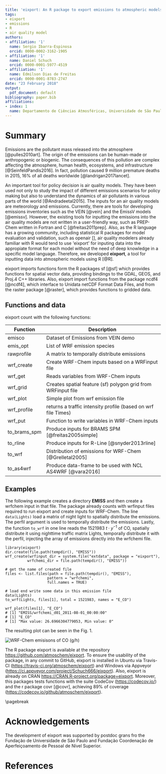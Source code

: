 ```yaml
---
title: 'eixport: An R package to export emissions to atmospheric models'
tags:
- eixport
- emissions
- R
- air quality model
authors:
- affiliation: '1'
  name: Sergio Ibarra-Espinosa
  orcid: 0000-0002-3162-1905
- affiliation: '1'
  name: Daniel Schuch
  orcid: 0000-0001-5977-4519
- affiliation: '1'
  name: Edmilson Dias de Freitas
  orcid: 0000-0001-8783-2747
date: "23 February 2018"
output:
  pdf_document: default
bibliography: paper.bib
affiliations:
- index: 1
  name: Departamento de Ciências Atmosféricas, Universidade de São Paulo, Brasil
---
```


# Summary

Emissions are the pollutant mass released into the atmosphere [@pulles2010art]. The origin of the emissions can be human-made or anthropogenic or biogenic. The consequences of this pollution are complex affecting the atmosphere, human health, ecosystems, and infrastructure [@SeinfeldPandis2016]. In fact, pollution caused 9 million premature deaths in 2015, 16% of all deaths worldwide
[@landrigan2017lancet].



An important tool for policy decision is air quality models. They have been used not only to study the impact of different emissions scenarios for policy making but also to understand the dynamics of air pollutants in various parts of the world [@Andradeetal2015]. The inputs for an air quality models are meteorology and emissions. Currently, there are tools for developing emissions inventories such as the VEIN [@vein] and the EmissV models [@emissv].  However, the existing tools for inputting the emissions into the air quality models are not written in a user-friendly way, such as PREP-Chem written in Fortran and C [@freitas2011prep]. Also, as the R language has a growing community, including statistical R packages for model evaluation and validation, such as openair [], air quality modelers already familiar with R would tend to use 'eixport' for inputing data into the appropiate format for each model without the need of deep knowledge in a specific model language. Therefore, we developed **eixport**, a tool for inputting data into atmospheric models using R [@R]. 

eixport imports functions form the R packages sf [@sf] which provides functions for spatial vector data, providing bindings to the GDAL, GEOS, and Proj.4 C++ libraries. Also, eixport import functions from the package ncdf4 [@ncdf4], which interface to Unidata netCDF Format Data Files, and from the raster package [@raster], which provides functions to gridded data.

## Functions and data

eixport count with the following functions:

| Function     | Description                                                   |
|--------------|---------------------------------------------------------------|
| emisco       | Dataset of Emissions from VEIN demo                           |
| emis_opt     | List of WRF emission species                                  |
| rawprofile   | A matrix to temporally distribute emissions                   |
| wrf_create   | Create WRF-Chem inputs based on a WRFinput file               |
| wrf_get      | Reads variables from WRF-Chem inputs                          |
| wrf_grid     | Creates spatial feature (sf) polygon grid from WRFinput file  |
| wrf_plot     | Simple plot from wrf emission file                            |
| wrf_profile  | returns a traffic intensity profile (based on wrf file Times) |
| wrf_put      | Function to write variables in WRF-Chem inputs                |
| to_brams_spm | Produce inputs for BRAMS SPM [@freitas2005simple]             |
| to_rline     | Produce inputs for R-Line [@snyder2013rline]                  |
| to_wrf       | Distribution of emissions for WRF-Chem [@Grelletal2005]       |
| to_as4wrf    | Produce data-frame to be used with NCL AS4WRF [@vara2016]     |

## Examples

The following example creates a directory **EMISS**  and then
create a wrfchem input in that file. The package already counts with wrfinput files required to run eixport and create inputs for WRF-Chem. The line `data(Lights)` load a matrix of night light to spatially distribute the emissions. The perfil argument is used to temporally distribute the emissions. Lastly, the function `to_wrf` in one line reads the 1521983 $t \cdot y^{-1}$ of  CO, spatially distribute it using nighttime traffic matrix Lights, temporally distribute it with the perfil, injecting the array of emissions directly into the wrfchemi file.

```
library(eixport)
dir.create(file.path(tempdir(), "EMISS"))
wrf_create(wrfinput_dir = system.file("extdata", package = "eixport"),
          wrfchemi_dir = file.path(tempdir(), "EMISS"))

# get the name of created file
files <- list.files(path = file.path(tempdir(), "EMISS"),
                   pattern = "wrfchemi",
                   full.names = TRUE)

# load end write some data in this emission file
data(Lights)
to_wrf(Lights, files[1], total = 1521983, names = "E_CO")

wrf_plot(files[1], "E_CO")
# [1] "EMISS/wrfchemi_d01_2011-08-01_00:00:00"
# [1] "E_CO"
# [1] "Max value: 26.6966304779053, Min value: 0"
```

The resulting plot can be seen in the Fig. 1.

![WRF-Chem emisisons of CO (g/h)](https://i.imgur.com/BcZ2tfW.png)

The R package eixport is available at the repository  https://github.com/atmoschem/eixport. To ensure the usability of the package, in any commit to GitHub, eixport is installed in Ubuntu via Travis-CI (https://travis-ci.org/atmoschem/eixport) and Windows via Appveyor (https://ci.appveyor.com/project/Schuch666/eixport). Also, eixport is already on CRAN https://CRAN.R-project.org/package=eixport. Moreover, this packages tests functions
with the suite CodeCov (https://codecov.io/) and the r package covr [@covr], achieving
89% of coverage (https://codecov.io/github/atmoschem/eixport).

\pagebreak


# Acknowledgements

The development of eixport was supported by postdoc grans fro the Fundação de Universidade de São Paulo and Fundação Coordenação de Aperfeiçoamento de Pessoal de Nível Superior.


# References
